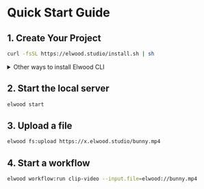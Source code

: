 # Quick Start Guide

## 1. Create Your Project

```bash
curl -fsSL https://elwood.studio/install.sh | sh
```

<details>
  <summary>Other ways to install Elwood CLI</summary>
  
**Homebrew**

```bash
brew install elwood-studio/tap/cli
```

**Package Manager**

```bash
# npm
npm install -g elwood-studio

# yarn
yarn add global elwood-studio

# pnpm
pnpm add global elwood-studio
```

```bash
curl -fsSL https://elwood.studio/install.sh | sh
```

</details>

## 2. Start the local server

```bash
elwood start
```

## 3. Upload a file

```bash
elwood fs:upload https://x.elwood.studio/bunny.mp4
```

## 4. Start a workflow

```bash
elwood workflow:run clip-video --input.file=elwood://bunny.mp4
```
